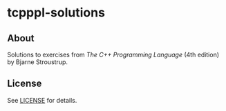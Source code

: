 # tcpppl-solutions

## About

Solutions to exercises from *The C++ Programming Language* (4th edition) by Bjarne Stroustrup.

<!---

## Installation

### 1a. Acquire the sources (git repository).

```
$ git clone https://github.com/jasper1378/hello-world.git
$ cd hello-world
$ git submodule update --init --recursive
$ autoreconf -i
```

### 1b. Acquire the sources (distribution tarball).

```
$ tar -xvf hello-world.tar.gz
$ cd hello-world
```

### 2. Configure, build, and install.

```
$ mkdir build
$ cd build
$ ../configure # try `--help` for options
$ make
$ sudo make install
```

## Usage

Lorem ipsum dolor sit amet.

-->

## License

See [LICENSE](LICENSE) for details.
